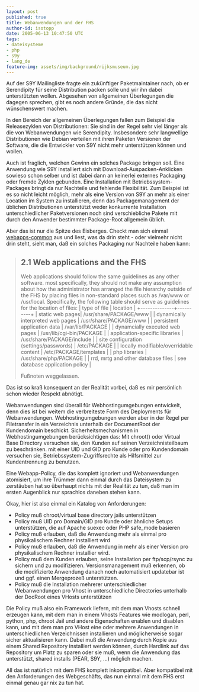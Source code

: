 ```yaml
---
layout: post
published: true
title: Webanwendungen und der FHS
author-id: isotopp
date: 2005-06-13 10:47:50 UTC
tags:
- dateisysteme
- php
- s9y
- lang_de
feature-img: assets/img/background/rijksmuseum.jpg
---
```

Auf der S9Y Mailingliste fragte ein zukünftiger Paketmaintainer nach, ob er Serendipity für seine Distribution packen solle und wir ihn dabei unterstützten wollen. Abgesehen von allgemeinen Überlegungen die dagegen sprechen, gibt es noch andere Gründe, die das nicht wünschenswert machen.

In den Bereich der allgemeinen Überlegungen fallen zum Beispiel die Releasezyklen von Distributionen: Sie sind in der Regel sehr viel länger als die von Webanwendungen wie Serendipity. Insbesondere sehr langwellige Distributionen wie Debian verteilen mit ihren Paketen Versionen der Software, die die Entwickler von S9Y nicht mehr unterstützen können und wollen. 

Auch ist fraglich, welchen Gewinn ein solches Package bringen soll. Eine Anwendung wie S9Y installiert sich mit Download-Auspacken-Anklicken sowieso schon selber und ist dabei dann an keinerlei externes Packaging oder fremde Zyklen gebunden. Eine Installation mit Betriebssystem-Packages bringt da nur Nachteile und fehlende Flexibilität. Zum Beispiel ist es so nicht leicht möglich, mehr als eine Version von S9Y an mehr als einer Location im System zu installieren, denn das Packagemanagement der üblichen Distributionen unterstützt weder konkurrente Installation unterschiedlicher Paketversionen noch sind verschiebliche Pakete mit durch den Anwender bestimmter Package-Root allgemein üblich.

Aber das ist nur die Spitze des Eisberges. Checkt man sich einmal 
[webapps-common](https://alioth.debian.org/projects/webapps-common/) aus und liest, was da drin steht - oder vielmehr nicht drin steht, sieht man, daß ein solches Packaging nur Nachteile haben kann: 

> ## 2.1 Web applications and the FHS
>
> Web applications should follow the same guidelines as any other software. most specifically, they should not make any assumption about how the administrator has arranged the file hierarchy outside of the FHS by placing files in non-standard places such as /var/www or /usr/local. Specifically, the following table should serve as guidelines for the location of files:
> | type of file | location |
> +--------------+----------+
> | static web pages| /usr/share/PACKAGE/www |
> | dynamically interpreted web pages | /usr/share/PACKAGE/www</td> |
> | persistent application data | /var/lib/PACKAGE |
> | dynamcially executed web pages | /usr/lib/cgi-bin/PACKAGE |
> | application-specific libraries | /usr/share/PACKAGE/include | 
> | site configuration (settings/passwords) | /etc/PACKAGE | 
> | locally modifiable/overridable content | /etc/PACKAGE/templates | 
> | php libraries | /usr/share/php/PACKAGE |
> | rrd, mrtg and other database files | see database application policy |
>
> Fußnoten weggelassen.


Das ist so kraß konsequent an der Realität vorbei, daß es mir persönlich schon wieder Respekt abnötigt.

Webanwendungen sind überall für Webhostingumgebungen entwickelt, denn dies ist bei weitem die verbreiteste Form des Deployments für Webanwendungen. Webhostingumgebungen werden aber in der Regel per Filetransfer in ein Verzeichnis unterhalb der DocumentRoot der Kundendomain beschickt. Sicherheitsmechanismen in Webhostingumgebungen berücksichtigen das: Mit chroot() oder Virtual Base Directory versuchen sie, den Kunden auf seinen Verzeichnisteilbaum zu beschränken. mit einer UID und GID pro Kunde oder pro Kundendomain versuchen sie, Betriebssystem-Zugriffsrechte als Hilfsmittel zur Kundentrennung zu benutzen.

Eine Webapp-Policy, die das komplett ignoriert und Webanwendungen atomisiert, um ihre Trümmer dann einmal durch das Dateisystem zu zerstäuben hat so überhaupt nichts mit der Realität zu tun, daß man im ersten Augenblick nur sprachlos daneben stehen kann.

Okay, hier ist also einmal ein Katalog von Anforderungen:

- Policy muß chroot/virtual base directory jails unterstützen
- Policy muß UID pro Domain/GID pro Kunde oder ähnliche Setups unterstützen, die auf Apache suexec oder PHP safe_mode basieren
- Policy muß erlauben, daß die Anwendung mehr als einmal pro physikalischem Rechner installiert wird
- Policy muß erlauben, daß die Anwendung in mehr als einer Version pro physikalischem Rechner installier wird.
- Policy muß dem Kunden erlauben, seine Installation per ftp/scp/rsync zu sichern und zu modifizieren. Versionsmanagement muß erkennen, ob die modifizierte Anwendung danach noch automatisiert updatebar ist und ggf. einen Mergeprozeß unterstützen.
- Policy muß die Installation mehrerer unterschiedlicher Webanwendungen pro Vhost in unterschiedliche Directories unterhalb der DocRoot eines VHosts unterstützen

Die Policy muß also ein Framework liefern, mit dem man Vhosts schnell erzeugen kann, mit dem man in einem Vhosts Features wie modlogan, perl, python, php, chroot Jail und andere Eigenschaften enablen und disablen kann, und mit dem man pro VHost eine oder mehrere Anwendungen in unterschiedlichen Verzeichnissen installieren und möglicherweise sogar sicher aktualisieren kann. Dabei muß die Anwendung durch Kopie aus einem Shared Repository installiert werden können, durch Hardlink auf das Repository um Platz zu sparen oder sie muß, wenn die Anwendung das unterstützt, shared installs (PEAR, S9Y, ...) möglich machen.

All das ist natürlich mit dem FHS komplett inkompatibel. Aber kompatibel mit den Anforderungen des Webgeschäfts, das nun einmal mit dem FHS erst einmal genau gar nix zu tun hat.
